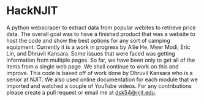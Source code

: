 # HackNJIT

A python webscraper to extract data from popular webites to retrieve price data. The overall goal was to have a finished product that was a website to host the code and show the best options for any sort of camping equipment. Currently it is a work in progress by Allie He, Meer Modi, Eric Lin, and Dhruvil Kansara. Some issues that were faced was getting information from multiple pages. So far, we have been only to get all of the items from a single web page. We shall continue to work on this and improve. This code is based off of work done by Dhruvil Kansara who is a senior at NJIT. We also used online documentation for each module that we imported and watched a couple of YouTube videos. For any contributions please create a pull request or email me at dsk54@njit.edu. 
